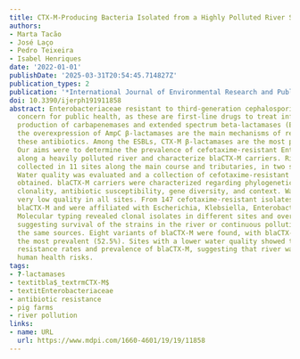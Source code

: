 ```yaml
---
title: CTX-M-Producing Bacteria Isolated from a Highly Polluted River System in Portugal
authors:
- Marta Tacão
- José Laço
- Pedro Teixeira
- Isabel Henriques
date: '2022-01-01'
publishDate: '2025-03-31T20:54:45.714827Z'
publication_types: 2
publication: '*International Journal of Environmental Research and Public Health*'
doi: 10.3390/ijerph191911858
abstract: Enterobacteriaceae resistant to third-generation cephalosporins are a great
  concern for public health, as these are first-line drugs to treat infections. The
  production of carbapenemases and extended spectrum beta-lactamases (ESBLs) and/or
  the overexpression of AmpC β-lactamases are the main mechanisms of resistance to
  these antibiotics. Among the ESBLs, CTX-M β-lactamases are the most prevalent worldwide.
  Our aims were to determine the prevalence of cefotaxime-resistant Enterobacteriaceae
  along a heavily polluted river and characterize blaCTX-M carriers. River water was
  collected in 11 sites along the main course and tributaries, in two sampling moments.
  Water quality was evaluated and a collection of cefotaxime-resistant isolates was
  obtained. blaCTX-M carriers were characterized regarding phylogenetic affiliation,
  clonality, antibiotic susceptibility, gene diversity, and context. Water presented
  very low quality in all sites. From 147 cefotaxime-resistant isolates, 46% carried
  blaCTX-M and were affiliated with Escherichia, Klebsiella, Enterobacter, and Citrobacter.
  Molecular typing revealed clonal isolates in different sites and over the two years,
  suggesting survival of the strains in the river or continuous pollution inputs from
  the same sources. Eight variants of blaCTX-M were found, with blaCTX-M-15 being
  the most prevalent (52.5%). Sites with a lower water quality showed the highest
  resistance rates and prevalence of blaCTX-M, suggesting that river water may embody
  human health risks.
tags:
- ?-lactamases
- textitbla$_textrmCTX-M$
- textitEnterobacteriaceae
- antibiotic resistance
- pig farms
- river pollution
links:
- name: URL
  url: https://www.mdpi.com/1660-4601/19/19/11858
---
```

